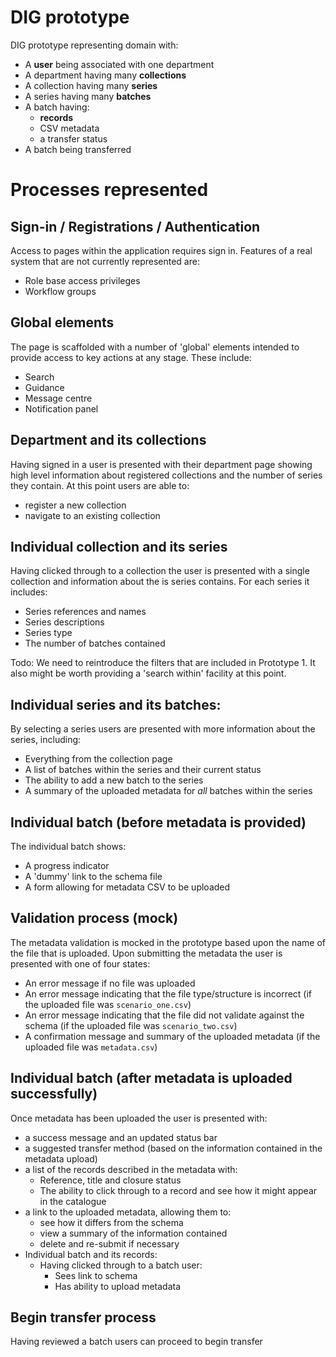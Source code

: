 # DIG prototype

DIG prototype representing domain with: 

* A **user** being associated with one department
* A department having many **collections**
* A collection having many **series**
* A series having many **batches** 
* A batch having:
    * **records**
    * CSV metadata
    * a transfer status
* A batch being transferred

# Processes represented

## Sign-in / Registrations / Authentication

Access to pages within the application requires sign in. Features of a real system that are not currently represented are: 

* Role base access privileges
* Workflow groups

## Global elements

The page is scaffolded with a number of 'global' elements intended to provide access to key actions at any stage. These include: 

* Search
* Guidance
* Message centre
* Notification panel

## Department and its collections

Having signed in a user is presented with their department page showing high level information about registered collections and the number of series they contain. At this point users are able to: 
* register a new collection
* navigate to an existing collection

## Individual collection and its series
Having clicked through to a collection the user is presented with a single collection and information about the is series contains. For each series it includes:
* Series references and names
* Series descriptions
* Series type
* The number of batches contained

Todo: We need to reintroduce the filters that are included in Prototype 1. It also might be worth providing a 'search within' facility at this point. 

## Individual series and its batches:
By selecting a series users are presented with more information about the series, including: 
* Everything from the collection page
* A list of batches within the series and their current status
* The ability to add a new batch to the series
* A summary of the uploaded metadata for _all_ batches within the series

## Individual batch (before metadata is provided)
The individual batch shows:
* A progress indicator
* A 'dummy' link to the schema file
* A form allowing for metadata CSV to be uploaded

## Validation process (mock)

The metadata validation is mocked in the prototype based upon the name of the file that is uploaded. Upon submitting the metadata the user is presented with one of four states:

* An error message if no file was uploaded
* An error message indicating that the file type/structure is incorrect (if the uploaded file was `scenario_one.csv`)
* An error message indicating that the file did not validate against the schema (if the uploaded file was `scenario_two.csv`)
* A confirmation message and summary of the uploaded metadata (if the uploaded file was `metadata.csv`)

## Individual batch (after metadata is uploaded successfully)

Once metadata has been uploaded the user is presented with: 

* a success message and an updated status bar
* a suggested transfer method (based on the information contained in the metadata upload)
* a list of the records described in the metadata with:
    * Reference, title and closure status
    * The ability to click through to a record and see how it might appear in the catalogue
* a link to the uploaded metadata, allowing them to:
    * see how it differs from the schema
    * view a summary of the information contained
    * delete and re-submit if necessary
* Individual batch and its records:
	* Having clicked through to a batch user:
		* Sees link to schema
		* Has ability to upload metadata

## Begin transfer process
Having reviewed a batch users can proceed to begin transfer
